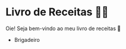 # Livro de Receitas :woman_cook:

Oie! Seja bem-vindo ao meu livro de receitas :wave:

- Brigadeiro
